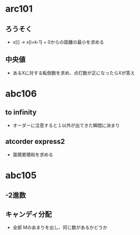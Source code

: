 # arc101
## ろうそく
- x[i] -> x[i+k-1] + 0からの距離の最小を求める

## 中央値
- あるXに対する転倒数を求め、点灯数が正になったらXが答え

# abc106
## to infinity
- オーダーに注意すると１以外が出てきた瞬間に決まり

## atcorder express2
- 面積累積和を求める

# abc105
## -2進数
## キャンディ分配
- 全部 Mのあまりを出し、同じ数があるかどうか
